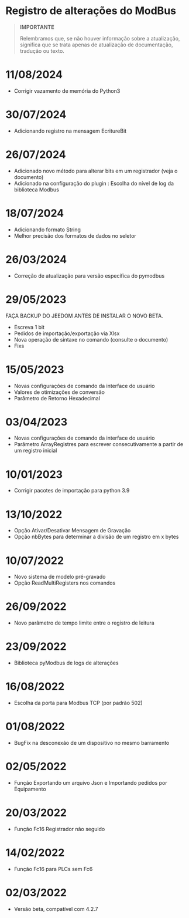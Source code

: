 # Registro de alterações do ModBus

>**IMPORTANTE**
>
>Relembramos que, se não houver informação sobre a atualização, significa que se trata apenas de atualização de documentação, tradução ou texto.


# 11/08/2024

- Corrigir vazamento de memória do Python3

# 30/07/2024

- Adicionando registro na mensagem EcritureBit

# 26/07/2024

- Adicionado novo método para alterar bits em um registrador (veja o documento)
- Adicionado na configuração do plugin : Escolha do nível de log da biblioteca Modbus


# 18/07/2024

- Adicionando formato String
- Melhor precisão dos formatos de dados no seletor


# 26/03/2024

- Correção de atualização para versão específica do pymodbus

# 29/05/2023

FAÇA BACKUP DO JEEDOM ANTES DE INSTALAR O NOVO BETA.
- Escreva 1 bit
- Pedidos de importação/exportação via Xlsx
- Nova operação de sintaxe no comando (consulte o documento)
- Fixs

# 15/05/2023

- Novas configurações de comando da interface do usuário
- Valores de otimizações de conversão
- Parâmetro de Retorno Hexadecimal

# 03/04/2023

- Novas configurações de comando da interface do usuário
- Parâmetro ArrayRegistres para escrever consecutivamente a partir de um registro inicial

# 10/01/2023
- Corrigir pacotes de importação para python 3.9

# 13/10/2022
- Opção Ativar/Desativar Mensagem de Gravação
- Opção nbBytes para determinar a divisão de um registro em x bytes

# 10/07/2022
- Novo sistema de modelo pré-gravado
- Opção ReadMultiRegisters nos comandos

# 26/09/2022
- Novo parâmetro de tempo limite entre o registro de leitura

# 23/09/2022
- Biblioteca pyModbus de logs de alterações

# 16/08/2022
- Escolha da porta para Modbus TCP (por padrão 502)

# 01/08/2022
- BugFix na desconexão de um dispositivo no mesmo barramento

# 02/05/2022
- Função Exportando um arquivo Json e Importando pedidos por Equipamento

# 20/03/2022
- Função Fc16 Registrador não seguido

# 14/02/2022
- Função Fc16 para PLCs sem Fc6

# 02/03/2022
- Versão beta, compatível com 4.2.7
